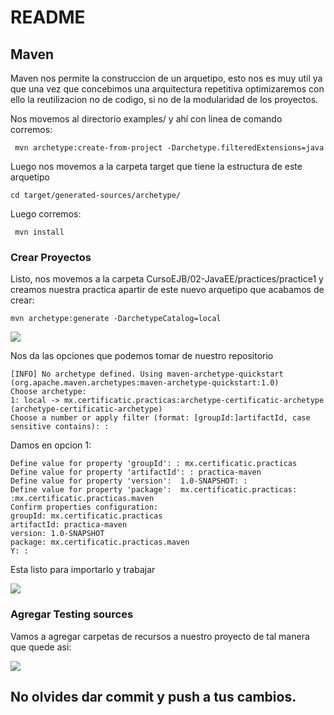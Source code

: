 # README

## Maven

Maven nos permite la construccion de un arquetipo, esto nos es muy util ya que una vez que concebimos una arquitectura repetitiva optimizaremos con ello la reutilizacion no de codigo, si no de la modularidad de los proyectos.

Nos movemos al directorio examples/ y ahí con linea de comando corremos:

```text
 mvn archetype:create-from-project -Darchetype.filteredExtensions=java
```

Luego nos movemos a la carpeta target que tiene la estructura de este arquetipo

```text
cd target/generated-sources/archetype/
```

Luego corremos:

```text
 mvn install
```

### Crear Proyectos

Listo, nos movemos a la carpeta CursoEJB/02-JavaEE/practices/practice1 y creamos nuestra practica apartir de este nuevo arquetipo que acabamos de crear:

```text
mvn archetype:generate -DarchetypeCatalog=local
```

![](http://snag.gy/v6UUS.jpg)

Nos da las opciones que podemos tomar de nuestro repositorio

```text
[INFO] No archetype defined. Using maven-archetype-quickstart (org.apache.maven.archetypes:maven-archetype-quickstart:1.0)
Choose archetype:
1: local -> mx.certificatic.practicas:archetype-certificatic-archetype (archetype-certificatic-archetype)
Choose a number or apply filter (format: [groupId:]artifactId, case sensitive contains): :
```

Damos en opcion 1:

```text
Define value for property 'groupId': : mx.certificatic.practicas
Define value for property 'artifactId': : practica-maven
Define value for property 'version':  1.0-SNAPSHOT: :
Define value for property 'package':  mx.certificatic.practicas: :mx.certificatic.practicas.maven
Confirm properties configuration:
groupId: mx.certificatic.practicas
artifactId: practica-maven
version: 1.0-SNAPSHOT
package: mx.certificatic.practicas.maven
Y: :
```

Esta listo para importarlo y trabajar

![](http://snag.gy/cT2ah.jpg)

### Agregar Testing sources

Vamos a agregar carpetas de recursos a nuestro proyecto de tal manera que quede asi:

![](http://snag.gy/QOQ44.jpg)

## No olvides dar commit y push a tus cambios.

